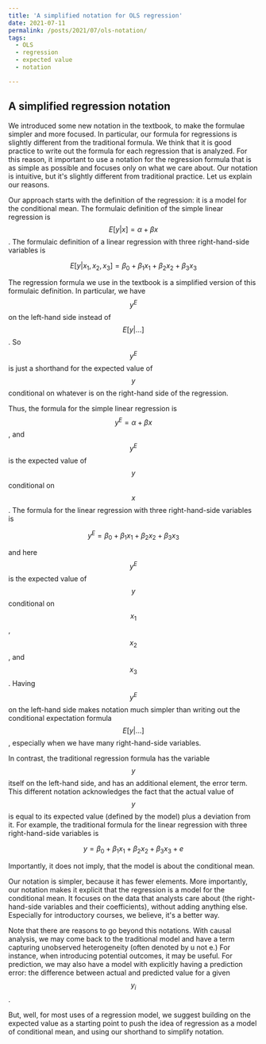 ```yaml
---
title: 'A simplified notation for OLS regression'
date: 2021-07-11
permalink: /posts/2021/07/ols-notation/
tags:
  - OLS
  - regression
  - expected value
  - notation

---
```


## A simplified regression notation 

We introduced some new notation in the textbook, to make the formulae simpler and more focused. In particular, our formula for regressions is slightly different from the traditional formula. We think that it is good practice to write out the formula for each regression that is analyzed. For this reason, it important to use a notation for the regression formula that is as simple as possible and focuses only on what we care about. Our notation is intuitive, but it's slightly different from traditional practice. Let us explain our reasons.

Our approach starts with the definition of the regression: it is a model for the conditional mean. The formulaic definition of the simple linear regression is $$E[y|x]= \alpha + \beta x$$. The formulaic definition of a linear regression with three right-hand-side variables is 


$$
E[y|x_1, x_2, x_3]= \beta_0 + \beta_1 x_1 + \beta_2 x_2 + \beta_3 x_3
$$


The regression formula we use in the textbook is a simplified version of this formulaic definition. In particular, we have $$y^E$$ on the left-hand side instead of $$E[y|...]$$. So $$y^E$$ is just a shorthand for the expected value of $$y$$ conditional on whatever is on the right-hand side of the regression.

Thus, the formula for the simple linear regression is $$y^E = \alpha + \beta x$$, and $$y^E$$ is the expected value of $$y$$ conditional on $$x$$. The formula for the linear regression with three right-hand-side variables is 

$$
y^E= \beta_0 + \beta_1 x_1 + \beta_2 x_2 + \beta_3 x_3
$$ 

and here $$y^E$$ is the expected value of $$y$$ conditional on $$x_1$$, $$x_2$$, and $$x_3$$. Having $$y^E$$ on the left-hand side makes notation much simpler than writing out the conditional expectation formula $$E[y|...]$$, especially when we have many right-hand-side variables.

In contrast, the traditional regression formula has the variable $$y$$ itself on the left-hand side, and has an additional element, the error term. This different notation acknowledges the fact that the actual value of $$y$$ is equal to its expected value (defined by the model) plus a deviation from it. For example, the traditional formula for the linear regression with three right-hand-side variables is 

$$
y= \beta_0 + \beta_1 x_1 + \beta_2 x_2 + \beta_3 x_3 + e
$$

Importantly, it does not imply, that the model is about the conditional mean. 

Our notation is simpler, because it has fewer elements. More importantly, our notation makes it explicit that the regression is a model for the conditional mean. It focuses on the data that analysts care about (the right-hand-side variables and their coefficients), without adding anything else. Especially for introductory courses, we believe, it's a better way. 

Note that there are reasons to go beyond this notations. With causal analysis, we may come back to the traditional model and have a term capturing unobserved heterogeneity (often denoted by u not e.) For instance, when introducing potential outcomes, it may be useful. For prediction, we may also have a model with explicitly having a prediction error: the difference between actual and predicted value for a given $$y_i$$. 

But, well, for most uses of a regression model, we suggest building on the expected value as a starting point to push the idea of regression as a model of conditional mean, and using our shorthand to simplify notation. 